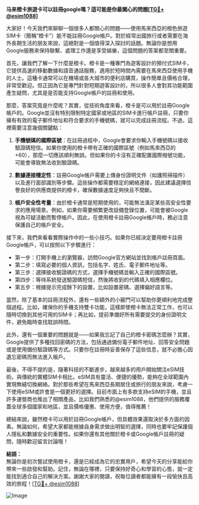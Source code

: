 **马来橙卡旅遊卡可以註冊google嗎？這可能是你最關心的問題[[TG💪+ @esim1088](https://t.me/s/esim1088)]**

大家好！今天我們來聊聊一個很多人都關心的問題——使用馬來西亞的橙色旅遊SIM卡（簡稱“橙卡”）能不能註冊Google帳戶。對於經常出國旅行或者需要在海外長期生活的朋友來說，這絕對是一個值得深入探討的話題。無論你是想用Google服務來保持聯繫、處理工作還是享受娛樂，這個問題的答案都至關重要。

首先，讓我們了解一下什麼是橙卡。橙卡是一種專門為遊客設計的預付式SIM卡，它提供高速的移動數據和語音通話服務，適用於短時間內需要在馬來西亞使用手機的人士。這種卡通常可以在機場或各大城市的便利店購買，操作簡單且價格合理，非常受歡迎。但正因為它是專門針對短期遊客設計的，所以很多人會對其功能範圍產生疑問，尤其是是否能支持Google帳戶的註冊和使用。

那麼，答案究竟是什麼呢？其實，從技術角度來看，橙卡是可以用於註冊Google帳戶的。Google並沒有特別限制特定國家或地區的SIM卡進行帳戶註冊，只要你擁有有效的電子郵件地址和符合要求的手機號碼，就可以完成註冊流程。不過，這裡需要注意幾個關鍵點：

1. **手機號碼的國際區號**：在註冊過程中，Google會要求你輸入手機號碼以接收驗證碼短信。如果你使用的橙卡帶有正確的國際區號（例如馬來西亞的+60），那麼一切應該順利無誤。但如果你的卡沒有正確配置國際撥號功能，可能會導致無法收到驗證碼。

2. **數據連接穩定性**：註冊Google帳戶需要上傳身份證明文件（如護照掃描件）以及進行面部識別等步驟。這些操作都需要穩定的網絡連接，因此建議選擇信譽良好的供應商提供的橙卡，確保數據速度足夠快且不間斷。

3. **帳戶安全性考量**：由於橙卡通常是短期使用的，可能無法滿足某些高安全性要求的應用場景。例如，如果你需要頻繁更改設備登錄位置，可能會被Google視為可疑活動而暫停帳戶。因此，在使用橙卡註冊Google帳戶時，務必注意保護自己的帳戶安全。

接下來，我們來看看實際操作中的一些小技巧。如果你已經決定要用橙卡註冊Google帳戶，可以按照以下步驟進行：

- 第一步：打開手機上的瀏覽器，訪問Google官方網站並找到帳戶註冊頁面。
- 第二步：填寫必要的個人資訊，包括名字、姓氏、電子郵件地址等。
- 第三步：選擇接收驗證碼的方式，選擇手機號碼並輸入正確的國際區號。
- 第四步：等待系統發送驗證碼短信，然後將收到的代碼填入相應欄位。
- 第五步：根據提示完成餘下的設置，比如設置密碼、選擇偏好語言等。

當然，除了基本的註冊流程外，還有一些額外的小竅門可以幫助你更順利地完成整個過程。比如，確保你的手機支持雙卡功能，這樣即使橙卡無法正常工作，也可以隨時切換到其他可用的SIM卡；再比如，提前準備好所有需要提交的身份證明文件，避免臨時查找耽誤時間。

此外，還有一個重要的問題就是——如果我忘記了自己的橙卡密碼怎麼辦？其實，Google提供了多種找回密碼的方法，包括通過備份電子郵件地址、回答安全問題或是使用備份驗證碼等方式。只要你在註冊時妥善保存了這些信息，就不必擔心因遺忘密碼而無法進入帳戶。

最後，不得不提的是，隨著科技的不斷進步，越來越多的用戶開始關注eSIM技術。與傳統的實體SIM卡相比，eSIM具有靈活、便捷的優勢，能夠在全球範圍內實現無縫切換網絡。對於那些希望在馬來西亞長期居住或旅行的朋友來說，考慮一下使用eSIM或許會是一個更好的選擇。目前市面上有多款支持eSIM的手機，並且許多運營商也推出了相關產品，比如我們熟悉的@esim1088，他們提供的服務覆蓋全球多個國家和地區，並且價格優惠、使用方便，值得推薦！

總結來說，雖然橙卡可以用於註冊Google帳戶，但具體效果還取決於多方面的因素。無論如何，希望大家都能根據自身需求做出明智的選擇，同時也要牢記保護個人隱私和數據安全的重要性。如果你還有其他關於橙卡或Google帳戶註冊的疑問，隨時歡迎留言討論哦！

**結語：**  
無論你是初次嘗試使用橙卡，還是已經成為它的忠實用戶，希望今天的分享能給你帶來一些啟發和幫助。記住，無論在哪裡，只要保持好奇心和學習的心態，就一定能找到適合自己的解決方案。謝謝大家的閱讀，祝每位讀者都能擁有一段愉快且高效的旅程！[[TG💪+ @esim1088](https://t.me/s/esim1088)]  

![Image](https://i.postimg.cc/4NQfJmqS/Snipaste-2025-05-13-00-14-12.png)